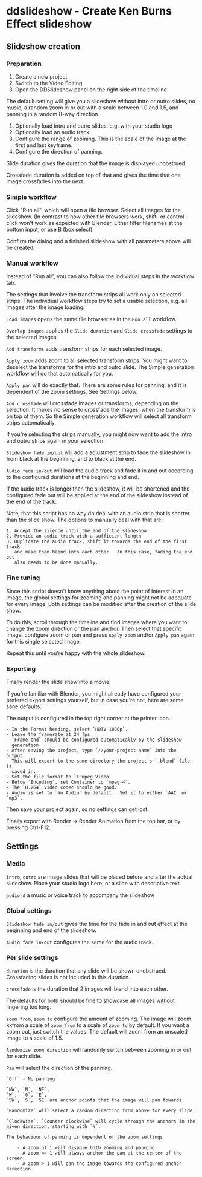 # ddslideshow - Create Ken Burns Effect slideshow

## Slideshow creation

### Preparation

1. Create a new project
2. Switch to the Video Editing
3. Open the DDSlideshow panel on the right side of the timeline

The default setting will give you a slideshow without intro or outro slides,
no music, a random zoom in or out with a scale between 1.0 and 1.5, and
panning in a random 8-way direction.

1. Optionally load intro and outro slides, e.g. with your studio logo
2. Optionally load an audio track
3. Configure the range of zooming.  This is the scale of the image at the
   first and last keyframe.
4. Configure the direction of panning.

Slide duration gives the duration that the image is displayed unobstrued.

Crossfade duration is added on top of that and gives the time that one image
crossfades into the next.


### Simple workflow

Click "Run all", which will open a file browser.  Select all images for the
slideshow.  (In contrast to how other file browsers work, shift- or
control-click won't work as expected with Blender.  Either filter filenames at
the bottom input, or use B (box select).

Confirm the dialog and a finished slideshow with all parameters above will be
created.

### Manual workflow

Instead of "Run all", you can also follow the individual steps in the workflow
tab.

The settings that involve the transform strips all work only on selected
strips.  The individual workflow steps try to set a usable selection, e.g. all
images after the image loading.

`Load images` opens the same file browser as in the `Run all` workflow.

`Overlap images` applies the `Slide duration` and `Slide crossfade` settings
to the selected images.

`Add transforms` adds transform strips for each selected image.

`Apply zoom` adds zoom to all selected transform strips.  You might want to
deselect the transforms for the intro and outro slide.  The Simple generation
workflow will do that automatically for you.

`Apply pan` will do exactly that.  There are some rules for panning, and it is
dependent of the zoom settings.  See Settings below.

`Add crossfade` will crossfade images or transforms, depending on the
selection.  It makes no sense to crossfade the images, when the transform is
on top of them.  So the Simple generation workflow will select all transform
strips automatically.

If you're selecting the strips manually, you might now want to add the intro
and outro strips again in your selection.

`Slideshow fade in/out` will add a adjustment strip to fade the slideshow in
from black at the beginning, and to black at the end.

`Audio fade in/out` will load the audio track and fade it in and out according
to the configured durations at the beginning and end.

If the audio track is longer than the slideshow, it will be shortened and the
configured fade out will be applied at the end of the slideshow instead of the
end of the track.

Note, that this script has no way do deal with an audio strip that is shorter
than the slide show.  The options to manually deal with that are:

    1. Accept the silence until the end of the slideshow
    2. Provide an audio track with a sufficient length
    3. Duplicate the audio track, shift it towards the end of the first track
       and make them blend into each other.  In this case, fading the end out
       also needs to be done manually.

### Fine tuning

Since this script doesn't know anything about the point of interest in an
image, the global settings for zooming and panning might not be adequate for
every image.  Both settings can be modified after the creation of the slide
show.

To do this, scroll through the timeline and find images where you want to
change the zoom direction or the pan anchor.  Then select that specific image,
configure zoom or pan and press `Apply zoom` and/or `Apply pan` again for this
single selected image.

Repeat this until you're happy with the whole slideshow.

### Exporting

Finally render the slide show into a movie.

If you're familiar with Blender, you might already have configured your
prefered export settings yourself, but in case you're not, here are some sane
defaults:


The output is configured in the top right corner at the printer icon.

    - In the Format heading, select `HDTV 1080p`.
    - Leave the framerate at 24 fps
    - `Frame end` should be configured automatically by the slideshow
      generation
    - After saving the project, type `//your-project-name` into the output.
      This will export to the same directory the project's `.blend` file is
      saved in.
    - Set the file format to `FFmpeg Video`
    - Below `Encoding`, set Container to `mpeg-4`.
    - The `H.264` video codec should be good.
    - Audio is set to `No Audio` by default.  Set it to either `AAC` or `mp3`.

Then save your project again, so no settings can get lost.

Finally export with Render -> Render Animation from the top bar, or by
pressing Ctrl-F12.

## Settings

### Media

`intro`, `outro` are image slides that will be placed before and after the
actual slideshow.  Place your studio logo here, or a slide with descriptive
text.

`audio` is a music or voice track to accompany the slideshow

### Global settings

`Slideshow fade in/out` gives the time for the fade in and out effect at the
beginning and end of the slideshow.

`Audio fade in/out` configures the same for the audio track.

### Per slide settings

`duration` is the duration that any slide will be shown unobstrued.
Crossfading slides is not included in this duration.

`crossfade` is the duration that 2 images will blend into each other.

The defaults for both should be fine to showcase all images without lingering
too long.

`zoom from`, `zoom to` configure the amount of zooming.  The image will zoom
kkfrom a scale of `zoom from` to a scale of `zoom to` by default.  If you want a
zoom out, just switch the values.  The default will zoom from an unscaled
image to a scale of 1.5.

`Randomize zoom direction` will randomly switch between zooming in or out for
each slide.

`Pan` will select the direction of the panning.

    `Off` - No panning

    `NW`, `N`, `NE`,
    `W`,  `0`, `E`,
    `SW`, `S`, `SE` are anchor points that the image will pan towards.

    `Randomize` will select a random direction from above for every slide.

    `Clockwise`, `Counter clockwise` will cycle through the anchors in the
    given direction, starting with `N`.

    The behaviour of panning is dependent of the zoom settings

        - A zoom of 1 will disable both zooming and panning.
        - A zoom <= 1 will always anchor the pan at the center of the screen
        - A zoom > 1 will pan the image towards the configured anchor direction.
